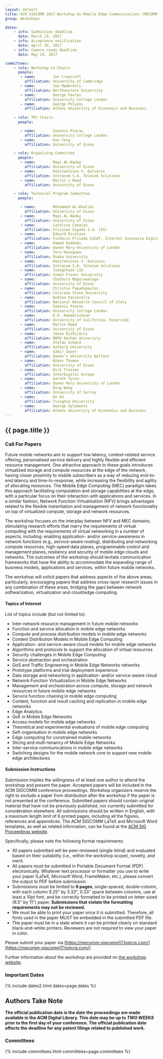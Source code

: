 ```yaml
---
layout: default
title: ACM SIGCOMM 2017 Workshop on Mobile Edge Communications (MECOMM'2017)
group: Workshops

dates:
    - info: Submission deadline
      date: March 23, 2017
    - info: Acceptance notification
      date: April 29, 2017
    - info: Camera ready deadline
      date: May 29, 2017

committees:
    - role: Workshop Co-Chairs
      people:
       - name:        Jon Crowcroft
         affiliation: University of Cambridge
       - name:        Joe Mambretti
         affiliation: Northwestern University
       - name:        George Pavlou
         affiliation: University College London
       - name:        George Polyzos
         affiliation: Athens University of Economics and Business
  
    - role: TPC Chairs
      people:

       - name:        Ioannis Psaras
         affiliation: University College London
       - name:        Kun Yang
         affiliation: University of Essex

    - role: Organizing Committee
      people:
       - name:        Mays AL-Naday
         affiliation: University of Essex
       - name:        Konstantinos V. Katsaros
         affiliation: Intracom S.A. Telecom Solutions
       - name:        Martin J Reed
         affiliation: University of Essex

    - role: Technical Program Committee
      people:

       - name:        Mohammed AL-Khalidi
         affiliation: University of Essex
       - name:        Mays AL-Naday
         affiliation: University of Essex
       - name:        Carolina Canales
         affiliation: Ericsson España S.A. (ES)
       - name:        Eduard Escalona
         affiliation: Fundacio Privada I2CAT, Internet Innovacio Digital A Catalunya (ES)
       - name:        Hamed Haddadi
         affiliation: Queen Mary University of London
       - name:        Toru Hasegawa
         affiliation: Osaka University
       - name:        Konstantinos V. Katsaros
         affiliation: Intracom S.A. Telecom Solutions
       - name:        Jiangchuan LIU
         affiliation: Simon Fraser University
       - name:        Chathura Magurawalage
         affiliation: University of Essex
       - name:        Christos Papadopoulos
         affiliation: Colorado State University
       - name:        Andrea Passarella
         affiliation: National Research Council of Italy
       - name:        Ioannis Psaras
         affiliation: University College London
       - name:        K.K. Ramakrishnan
         affiliation: University of California, Riverside
       - name:        Martin Reed
         affiliation: University of Essex
       - name:        Janne Riihijärvi
         affiliation: RWTH Aachen University
       - name:        Stefan Schmid
         affiliation: Aalborg University
       - name:        Sakir Sezer
         affiliation: Queen’s University Belfast
       - name:        Nikos Thomos
         affiliation: University of Essex
       - name:        Dirk Trossen
         affiliation: InterDigital Europe
       - name:        Gareth Tyson
         affiliation: Queen Mary University of London
       - name:        Ning Wang
         affiliation: University of Surrey
       - name:        Ke XU
         affiliation: Tsinghua University
       - name:        George Xylomenos
         affiliation: Athens University of Economics and Business
---
```



## {{ page.title }}

### Call For Papers

Future mobile networks aim to support low latency, context-related service offering, personalised service delivery and highly flexible and efficient resource management. One attractive approach to these goals introduces virtualized storage and compute resources at the edge of the network, having closer proximity to mobile subscribers as a way of reducing end-to-end latency and time-to-response, while increasing the flexibility and agility of allocating resources. The Mobile Edge Computing (MEC) paradigm takes this approach facilitating computation and storage capabilities at the edge, with a particular focus on their interaction with applications and services. In a similar fashion, Network Function Virtualisation (NFV) brings advantages related to the flexible instantiation and management of network functionality on top of virtualized compute, storage and network resources.

The workshop focuses on the interplay between NFV and MEC domains; stimulating research efforts that marry the requirements of virtual computing with the requirements of virtual networking in a number of aspects, including: enabling application- and/or service-awareness in network functions (e.g., service-aware routing), distributing and networking compute resources, high-speed data planes, programmable control and management planes, resiliency and security of mobile edge clouds and networks. The outcomes of the workshop should levitate communication frameworks that have the ability to accommodate the expanding range of business models, applications and services, within future mobile networks.

The workshop will solicit papers that address aspects of the above areas; particularly, encouraging papers that address cross-layer research issues in any combination of these areas, bridging the gaps between network softwarization, virtualization and cloud/edge computing.


#### Topics of Interest

List of topics include (but not limited to):

- Inter-network resource management in future mobile networks
- Function and service allocation in mobile edge networks
- Compute and process distribution models in mobile edge networks
- Content Distribution Models in Mobile Edge Computing
- Application- and service-aware cloud models for mobile edge networks
- Algorithms and protocols to support the allocation of virtual resources
- Security challenges in Mobile Edge Computing
- Service abstraction and orchestration
- QoS and Traffic Engineering in Mobile Edge Networks networks
- Prototype platforms and trial deployment experience
- Data storage and networking in application- and/or service-aware cloud
- Network Function Virtualization in Mobile Edge Networks
- Management and orchestration across compute, storage and network resources in future mobile edge networks
- Service function chaining in mobile edge computing
- Content, function and result caching and replication in mobile edge networks
- Edge Analytics
- QoE in Mobile Edge Networks
- Access models for mobile edge networks
- Theoretical and experimental evaluations of mobile edge computing
- Self-organisation in mobile edge networks
- Edge computing for constrained mobile networks
- Slicing and multi-tenancy of Mobile Edge Networks
- Inter-service communications in mobile edge networks
- Switching designs for the mobile network core to support new mobile edge architectures

#### Submission Instructions

Submission implies the willingness of at least one author to attend the workshop and present the paper. Accepted papers will be included in the ACM SIGCOMM conference proceedings. Workshop organizers reserve the right to exclude a paper from distribution after the workshop if the paper is not presented at the conference.
Submitted papers should contain original material that have not be previously published, nor currently submitted for consideration elsewhere. All submissions should be written in English, with a maximum length limit of 6 printed pages, including all the figures, references and appendices. The ACM SIGCOMM LaTeX and Microsoft Word templates, as well as related information, can be found at the [ACM SIG Proceedings website](https://www.acm.org/publications/proceedings-template).

Specifically, please note the following format requirements:

- All papers submitted will be peer-reviewed (single-blind) and evaluated based on their suitability (i.e., within the workshop scope), novelty, and merit.
- All papers must be submitted in Portable Document Format (PDF) electronically. Whatever text processor or formatter you use to write your paper (LaTeX, Microsoft Word, FrameMaker, etc.), please convert the output to PDF before submission.
- Submissions must be limited to **6 pages**, single-spaced, double-column, with each column 9.25" by 3.33", 0.33" space between columns, use at least a 10pt font, and be correctly formatted to be printed on letter-sized (8.5" by 11") paper. **<red>Submissions that violate the formatting requirements may not be reviewed.</red>**
- We must be able to print your paper once it is submitted. Therefore, all fonts used in the paper MUST be embedded in the submitted PDF file.
- The paper must be in a state where it can be printed clearly on standard black-and-white printers. Reviewers are not required to view your paper in color.

Please submit your paper via [https://mecomm-sigcomm17.hotcrp.com/](https://mecomm-sigcomm17.hotcrp.com/)

Further information about the workshop are provided on [the workshop website](http://conferences.sigcomm.org/sigcomm/2017/workshop-mecomm.html).

### Important Dates

{% include dates2.html dates=page.dates %}

## Authors Take Note

**The official publication date is the date the proceedings are made available in the ACM Digital Library. This date may be up to *TWO WEEKS* prior to the first day of your conference. The official publication date affects the deadline for any patent filings related to published work.**

### Committees

{% include committees.html committees=page.committees %}
